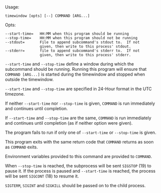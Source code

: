 Usage:

    timewindow [opts] [--] COMMAND [ARG...]

Opts:

    --start-time=   HH:MM when this program should be running
    --stop-time=    HH:MM when this program should not be running
    --stdout=       File to append subcommand's stdout to.  If not
                    given, then write to this process' stdout.
    --stderr=       file to append subcommand's stderr to.  If not
                    given, then write to this process' stderr.

`--start-time` and `--stop-time` define a window during which the subcommand should be running.  Running this program will ensure that `COMMAND [ARG...]` is started during the timewindow and stopped when outside the timewindow.

`--start-time` and `--stop-time` are specified in 24-Hour format in the UTC timezone.

If neither `--start-time` nor `--stop-time` is given, `COMMAND` is run immediately and continues until completion.

If `--start-time` and `--stop-time` are the same, `COMMAND` is run immediately and continues until completion (as if neither option were given).

The program fails to run if only one of `--start-time` or `--stop-time` is given.

This program exits with the same return code that `COMMAND` returns as soon as `COMMAND` exits.

Environment variables provided to this command are provided to `COMMAND`.

When `--stop-time` is reached, the subprocess will be sent `SIGSTOP` (19) to pause it.  If the process is paused and `--start-time` is reached, the process will be sent `SIGCONT` (18) to resume it.

`SIGTERM`, `SIGINT` and `SIGKILL` should be passed on to the child process.

